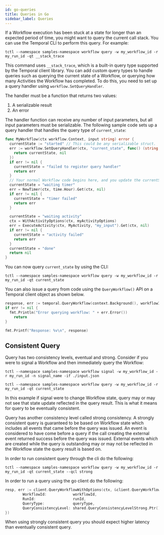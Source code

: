 ```yaml
---
id: go-queries
title: Queries in Go
sidebar_label: Queries
---
```


If a Workflow execution has been stuck at a state for longer than an expected period of time, you
might want to query the current call stack. You can use the Temporal CLI to perform this query. For
example:

`tctl --namespace samples-namespace workflow query -w my_workflow_id -r my_run_id -qt __stack_trace`

This command uses `__stack_trace`, which is a built-in query type supported by the Temporal client
library. You can add custom query types to handle queries such as querying the current state of a
Workflow, or querying how many Activities the Workflow has completed. To do this, you need to set
up a query handler using `workflow.SetQueryHandler`.

The handler must be a function that returns two values:
1. A serializable result
2. An error

The handler function can receive any number of input parameters, but all input parameters must be
serializable. The following sample code sets up a query handler that handles the query type of
`current_state`:
```go
func MyWorkflow(ctx workflow.Context, input string) error {
  currentState := "started" // This could be any serializable struct.
  err := workflow.SetQueryHandler(ctx, "current_state", func() (string, error) {
    return currentState, nil
  })
  if err != nil {
    currentState = "failed to register query handler"
    return err
  }
  // Your normal Workflow code begins here, and you update the currentState as the code makes progress.
  currentState = "waiting timer"
  err = NewTimer(ctx, time.Hour).Get(ctx, nil)
  if err != nil {
    currentState = "timer failed"
    return err
  }

  currentState = "waiting activity"
  ctx = WithActivityOptions(ctx, myActivityOptions)
  err = ExecuteActivity(ctx, MyActivity, "my_input").Get(ctx, nil)
  if err != nil {
    currentState = "activity failed"
    return err
  }
  currentState = "done"
  return nil
}
```
You can now query `current_state` by using the CLI:

`tctl --namespace samples-namespace workflow query -w my_workflow_id -r my_run_id -qt current_state`

You can also issue a query from code using the `QueryWorkflow()` API on a Temporal client object as shown below.

```go
response, err := temporal.QueryWorkflow(context.Background(), workflowID, runID, "current_state")
if err != nil {
  fmt.Println("Error querying workflow: " + err.Error())
	return
}

fmt.Printf("Response: %v\n", response)
```

## Consistent Query

Query has two consistency levels, eventual and strong. Consider if you were to signal a Workflow and then
immediately query the Workflow:

`tctl --namespace samples-namespace workflow signal -w my_workflow_id -r my_run_id -n signal_name -if ./input.json`

`tctl --namespace samples-namespace workflow query -w my_workflow_id -r my_run_id -qt current_state`

In this example if signal were to change Workflow state, query may or may not see that state update reflected
in the query result. This is what it means for query to be eventually consistent.

Query has another consistency level called strong consistency. A strongly consistent query is guaranteed
to be based on Workflow state which includes all events that came before the query was issued. An event
is considered to have come before a query if the call creating the external event returned success before
the query was issued. External events which are created while the query is outstanding may or may not
be reflected in the Workflow state the query result is based on.

In order to run consistent query through the cli do the following:

`tctl --namespace samples-namespace workflow query -w my_workflow_id -r my_run_id -qt current_state --qcl strong`

In order to run a query using the go client do the following:

```go
resp, err := client.QueryWorkflowWithOptions(ctx, &client.QueryWorkflowWithOptionsRequest{
        WorkflowId:            workflowId,
        RunId:                 runId,
        QueryType:             queryType,
        QueryConsistencyLevel: shared.QueryConsistencyLevelStrong.Ptr(),
})
```

When using strongly consistent query you should expect higher latency than eventually consistent query.
